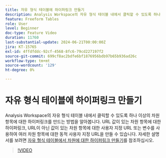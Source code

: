 ```yaml
---
title: 자유 형식 테이블에 하이퍼링크 만들기
description: Analysis Workspace의 자유 형식 테이블 내에서 클릭할 수 있도록 하나 이상의 차원 항목에 대한 하이퍼링크를 만드는 방법을 알아봅니다. URL 값이 있는 차원 항목에 대한 하이퍼링크, URL이 아닌 값이 있는 차원 항목에 대한 사용자 지정 URL 또는 변수를 사용하여 여러 차원 항목에 대한 동적 사용자 지정 URL을 만들 수 있습니다.
feature: Freeform Tables
role: User
level: Beginner
doc-type: Feature Video
duration: 11760
last-substantial-update: 2024-06-21T00:00:00Z
jira: KT-15765
exl-id: 4ffdfddc-92cf-4568-8fc6-79cd227197f2
source-git-commit: 699cf8ac2bdfe6bf1876956bdb97b65b936ad26c
workflow-type: tm+mt
source-wordcount: '129'
ht-degree: 0%

---
```


# 자유 형식 테이블에 하이퍼링크 만들기

Analysis Workspace의 자유 형식 테이블 내에서 클릭할 수 있도록 하나 이상의 차원 항목에 대한 하이퍼링크를 만드는 방법을 알아봅니다. URL 값이 있는 차원 항목에 대한 하이퍼링크, URL이 아닌 값이 있는 차원 항목에 대한 사용자 지정 URL 또는 변수를 사용하여 여러 차원 항목에 대한 동적 사용자 지정 URL을 만들 수 있습니다. 자세한 설명서를 보려면 [자유 형식 테이블에서 차원에 대한 하이퍼링크 만들기](https://experienceleague.adobe.com/en/docs/analytics/analyze/analysis-workspace/visualizations/freeform-table/freeform-table-hyperlinks)를 참조하십시오.

>[!VIDEO](https://video.tv.adobe.com/v/3430411/?learn=on)
